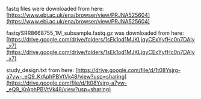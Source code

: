 fastq files were downloaded from here:
[https://www.ebi.ac.uk/ena/browser/view/PRJNA525604](https://www.ebi.ac.uk/ena/browser/view/PRJNA525604)

fastq/SRR8668755\_1M\_subsample.fastq.gz was downloaded from here: [https://drive.google.com/drive/folders/1sEk1od1MJKLjqyCExYyfHc0n7DAIy_x7](https://drive.google.com/drive/folders/1sEk1od1MJKLjqyCExYyfHc0n7DAIy_x7)

study_design.txt from here: [https://drive.google.com/file/d/1t08Ysjrg-a7yw-_eQ9_KrAphPBVtVk48/view?usp=sharing](https://drive.google.com/file/d/1t08Ysjrg-a7yw-_eQ9_KrAphPBVtVk48/view?usp=sharing)